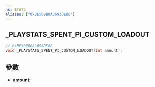 ```yaml
---
ns: STATS
aliases: ["0xBE509B0A3693DE8B"]
---
```

## _PLAYSTATS_SPENT_PI_CUSTOM_LOADOUT

```c
// 0xBE509B0A3693DE8B
void _PLAYSTATS_SPENT_PI_CUSTOM_LOADOUT(int amount);
```


## 參數
* **amount**: 

